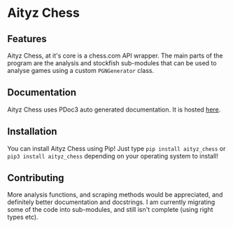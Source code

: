 # Aityz Chess
## Features
Aityz Chess, at it's core is a chess.com API wrapper. The main parts of the program are the analysis and stockfish sub-modules that can be used to analyse games using a custom ``PGNGenerator`` class.
## Documentation
Aityz Chess uses PDoc3 auto generated documentation. It is hosted [here](https://chess.aityz.repl.co).
## Installation
You can install Aityz Chess using Pip! Just type ``pip install aityz_chess`` or ``pip3 install aityz_chess`` depending on your operating system to install!
## Contributing
More analysis functions, and scraping methods would be appreciated, and definitely better documentation and docstrings. I am currently migrating some of the code into sub-modules, and still isn't complete (using right types etc).